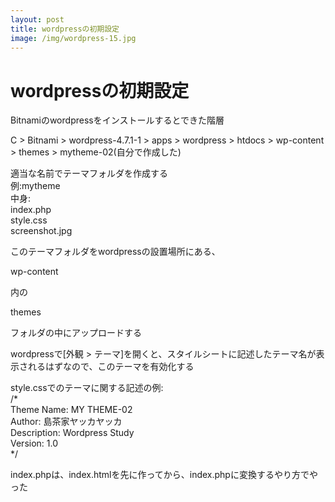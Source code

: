 ```yaml
---
layout: post
title: wordpressの初期設定
image: /img/wordpress-15.jpg
---
```


# wordpressの初期設定

Bitnamiのwordpressをインストールするとできた階層   

C > Bitnami > wordpress-4.7.1-1 > apps > wordpress > htdocs > wp-content > themes > mytheme-02(自分で作成した)   

適当な名前でテーマフォルダを作成する   
例:mytheme   
中身:   
index.php   
style.css   
screenshot.jpg   

このテーマフォルダをwordpressの設置場所にある、   

wp-content   

内の   

themes   

フォルダの中にアップロードする   

wordpressで[外観 > テーマ]を開くと、スタイルシートに記述したテーマ名が表示されるはずなので、このテーマを有効化する   

style.cssでのテーマに関する記述の例:   
/*   
Theme Name: MY THEME-02   
Author: 島茶家ヤッカヤッカ   
Description: Wordpress Study   
Version: 1.0   
*/   

index.phpは、index.htmlを先に作ってから、index.phpに変換するやり方でやった   
